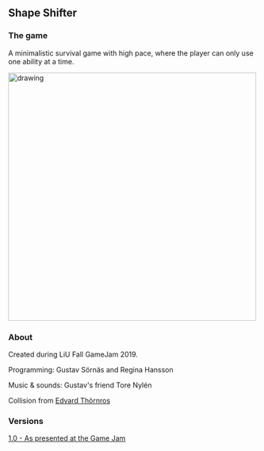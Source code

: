 ## Shape Shifter

### The game

A minimalistic survival game with high pace, where the player can only use one ability at a time.

<img src="https://github.com/reggosaurus-reg/ShapeShifter/blob/master/screenshots/screenshot_infopage.png" 
alt="drawing" width="500"/>

### About

Created during LiU Fall GameJam 2019.

Programming: Gustav Sörnäs and Regina Hansson  

Music & sounds: Gustav's friend Tore Nylén

Collision from [Edvard Thörnros](https://github.com/FredTheDino/)

### Versions

[1.0 - As presented at the Game Jam](https://github.com/reggosaurus-reg/ShapeShifter/releases/tag/v1.0 "GameJam version")







